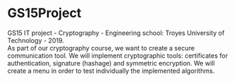 # GS15Project
GS15 IT project - Cryptography - Engineering school: Troyes University of Technology - 2019.  
As part of our cryptography course, we want to create a secure communication tool. We will implement cryptographic tools: certificates for authentication, signature (hashage) and symmetric encryption. We will create a menu in order to test individually the implemented algorithms. 
